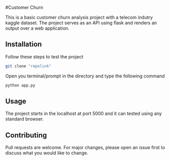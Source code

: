 #Customer Churn

This is a basic customer churn analysis project with a telecom indutry kaggle dataset. The project serves as an API using flask and renders an output over a web application.

## Installation

Follow these steps to test the project

```bash
git clone "repolink"
```
Open you terminal/prompt in the directory and type the following command

```bash
python app.py
```

## Usage

The project starts in the localhost at port 5000 and it can tested using any standard browser.

## Contributing
Pull requests are welcome. For major changes, please open an issue first to discuss what you would like to change.


